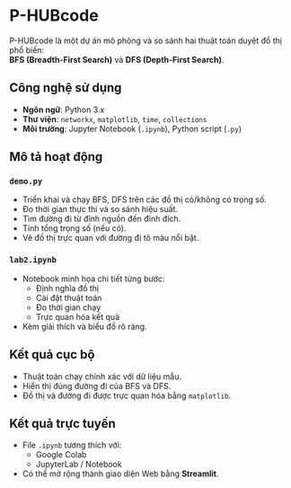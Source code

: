 # P-HUBcode
P-HUBcode là một dự án mô phỏng và so sánh hai thuật toán duyệt đồ thị phổ biến:  
**BFS (Breadth-First Search)** và **DFS (Depth-First Search)**.

## Công nghệ sử dụng
- **Ngôn ngữ**: Python 3.x  
- **Thư viện**: `networkx`, `matplotlib`, `time`, `collections`  
- **Môi trường**: Jupyter Notebook (`.ipynb`), Python script (`.py`)

## Mô tả hoạt động
### `demo.py`
- Triển khai và chạy BFS, DFS trên các đồ thị có/không có trọng số.
- Đo thời gian thực thi và so sánh hiệu suất.
- Tìm đường đi từ đỉnh nguồn đến đỉnh đích.
- Tính tổng trọng số (nếu có).
- Vẽ đồ thị trực quan với đường đi tô màu nổi bật.

### `lab2.ipynb`
- Notebook minh họa chi tiết từng bước:
  - Định nghĩa đồ thị
  - Cài đặt thuật toán
  - Đo thời gian chạy
  - Trực quan hóa kết quả
- Kèm giải thích và biểu đồ rõ ràng.

## Kết quả cục bộ
- Thuật toán chạy chính xác với dữ liệu mẫu.
- Hiển thị đúng đường đi của BFS và DFS.
- Đồ thị và đường đi được trực quan hóa bằng `matplotlib`.

## Kết quả trực tuyến
- File `.ipynb` tương thích với:
  - Google Colab
  - JupyterLab / Notebook
- Có thể mở rộng thành giao diện Web bằng **Streamlit**.

